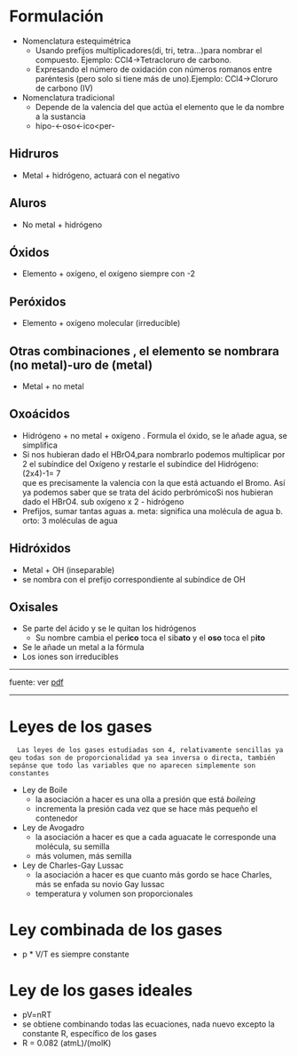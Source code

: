 # Formulación
* Nomenclatura estequimétrica
  * Usando prefijos multiplicadores(di, tri, tetra...)para nombrar el compuesto. Ejemplo: CCl4→Tetracloruro de carbono.
  * Expresando el número de oxidación con números romanos entre paréntesis (pero solo si tiene más de uno).Ejemplo: CCl4→Cloruro de carbono (IV)
* Nomenclatura tradicional
  * Depende de la valencia del que actúa el elemento que le da nombre a la sustancia
   * hipo-<-oso<-ico<per-
        
## Hidruros
  * Metal + hidrógeno, actuará con el negativo
## Aluros
  * No metal + hidrógeno
## Óxidos
  * Elemento + oxígeno, el oxígeno siempre con -2
## Peróxidos
  * Elemento + oxígeno molecular (irreducible)
## Otras combinaciones , el elemento se nombrara (no metal)-uro de (metal)
  * Metal + no metal
## Oxoácidos
  * Hidrógeno + no metal + oxígeno . Formula el óxido, se le añade agua, se simplifica
  * Si nos hubieran dado el HBrO4,para nombrarlo podemos multiplicar por 2 el subíndice del Oxígeno y restarle el subíndice del Hidrógeno: (2x4)-1=  7    
    que es precisamente la valencia con la que está actuando el Bromo. Así ya podemos saber que se trata del ácido perbrómicoSi nos hubieran dado el HBrO4.
    sub oxígeno x 2 - hidrógeno
  * Prefijos, sumar tantas aguas
      a. meta: significa una molécula de agua
      b. orto: 3 moléculas de agua
## Hidróxidos
  * Metal + OH (inseparable)
  * se nombra con el prefijo correspondiente al subíndice de OH
## Oxisales
  * Se parte del ácido y se le quitan los hidrógenos
      * Su nombre cambia el per**ico** toca el sib**ato** y el **oso** toca el p**ito**
  * Se le añade un metal a la fórmula
  * Los iones son irreducibles
---
fuente: ver [pdf](https://unaquimicaparatodos.com/wp-content/uploads/2016/12/Libro-Principal-01.pdf)
***
# Leyes de los gases
      Las leyes de los gases estudiadas son 4, relativamente sencillas ya qeu todas son de proporcionalidad ya sea inversa o directa, también sepánse que todo las variables que no aparecen simplemente son constantes
  * Ley de Boile
     - la asociación a hacer es una olla a presión que está *boileing*
     - incrementa la presión cada vez que se hace más pequeño el contenedor
  * Ley de Avogadro
     - la asociación a hacer es que a cada aguacate le corresponde una molécula, su semilla
     - más volumen, más semilla
  * Ley de Charles-Gay Lussac
     - la asociación a hacer es que cuanto más gordo se hace Charles, más se enfada su novio Gay lussac
     - temperatura y volumen son proporcionales
     
# Ley combinada de los gases
 * p * V/T es siempre constante
 
# Ley de los gases ideales
 * pV=nRT
 * se obtiene combinando todas las ecuaciones, nada nuevo excepto la constante R, específico de los gases
 * R = 0.082 (atmL)/(molK)
